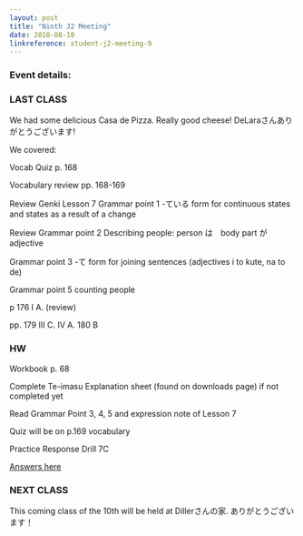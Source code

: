 ```yaml
---
layout: post
title: "Ninth J2 Meeting"
date: 2018-08-10
linkreference: student-j2-meeting-9
---
```


### Event details:

### LAST CLASS

We had some delicious Casa de Pizza. Really good cheese! DeLaraさんありがとうございます!

We covered:

Vocab Quiz p. 168

Vocabulary review pp. 168-169

Review Genki Lesson 7 Grammar point 1 -ている form for continuous states and states as a result of a change

Review Grammar point 2 Describing people: person は　body part が　adjective

Grammar point 3 -て form for joining sentences (adjectives i to kute, na to de)

Grammar point 5 counting people

p 176 I A. (review)

pp. 179 III C. IV A. 180 B


### HW

Workbook p. 68

Complete Te-imasu Explanation sheet (found on downloads page)
if not completed yet

Read Grammar Point 3, 4, 5 and expression note of Lesson 7

Quiz will be on p.169 vocabulary

Practice Response Drill 7C

[Answers here](https://trantom.github.io/sawada-sensei-no-ato/downloads/)

### NEXT CLASS

This coming class of the 10th will be held at Dillerさんの家. ありがとうございます！
